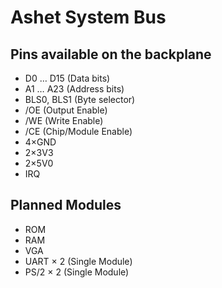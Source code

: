 # Ashet System Bus

## Pins available on the backplane

- D0 … D15 (Data bits)
- A1 … A23 (Address bits)
- BLS0, BLS1 (Byte selector)
- /OE (Output Enable)
- /WE (Write Enable)
- /CE (Chip/Module Enable)
- 4×GND
- 2×3V3
- 2×5V0
- IRQ

## Planned Modules

- ROM
- RAM
- VGA
- UART × 2 (Single Module)
- PS/2 × 2 (Single Module)